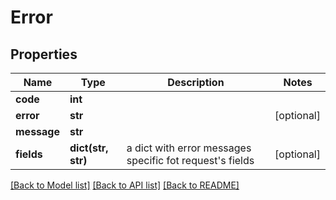 # Error

## Properties
Name | Type | Description | Notes
------------ | ------------- | ------------- | -------------
**code** | **int** |  | 
**error** | **str** |  | [optional] 
**message** | **str** |  | 
**fields** | **dict(str, str)** | a dict with error messages specific fot request&#39;s fields | [optional] 

[[Back to Model list]](../README.md#documentation-for-models) [[Back to API list]](../README.md#documentation-for-api-endpoints) [[Back to README]](../README.md)



